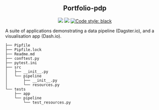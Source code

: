 <h2 align="center">Portfolio-pdp</h2>

<p align="center">
<a href="https://circleci.com/gh/Peppermint-Nightmare/Pipeline-demo"><img src="https://circleci.com/gh/Peppermint-Nightmare/Pipeline-demo.svg?style=shield" /></a>
<a href="https://codecov.io/gh/Peppermint-Nightmare/Pipeline-demo"><img src="https://codecov.io/gh/Peppermint-Nightmare/Pipeline-demo/branch/master/graph/badge.svg" /></a>
<a href="https://github.com/psf/black"><img alt="Code style: black" src="https://img.shields.io/badge/code%20style-black-000000.svg"></a>
</p>

A suite of applications demonstrating a data pipeline (Dagster.io), and a visualisation app (Dash.io).

```
├── Pipfile
├── Pipfile.lock
├── Readme.md
├── conftest.py
├── pytest.ini
├── src
│   ├── __init__.py
│   └── pipeline
│       ├── __init__.py
│       └── resources.py
└── tests
    ├── app
    └── pipeline
        └── test_resources.py
```
